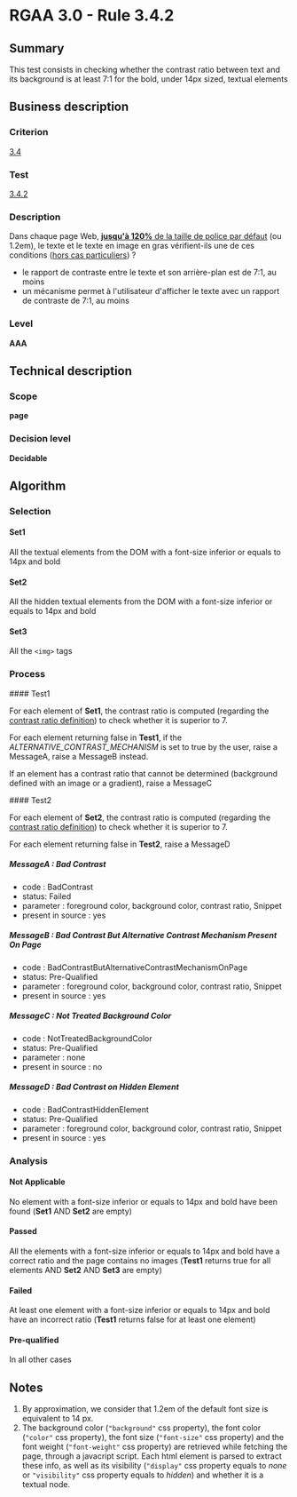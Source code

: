 # RGAA 3.0 -  Rule 3.4.2

## Summary

This test consists in checking whether the contrast ratio between text
and its background is at least 7:1 for the bold, under 14px sized, textual
elements

## Business description

### Criterion

[3.4](http://disic.github.io/rgaa_referentiel_en/RGAA3.0_Criteria_English_version_v1.html#crit-3-4)

### Test

[3.4.2](http://disic.github.io/rgaa_referentiel_en/RGAA3.0_Criteria_English_version_v1.html#test-3-4-2)

### Description

Dans chaque page Web, <a href="http://references.modernisation.gouv.fr/referentiel-technique-0#mTailleCaract%C3%A8re"><strong>jusqu'&agrave; 120%</strong> de la taille de police par d&eacute;faut</a> (ou 1.2em), le texte et le texte en image en gras v&eacute;rifient-ils une de ces conditions (<a href="http://references.modernisation.gouv.fr/referentiel-technique-0#cpCrit3-" title="Cas particuliers pour le crit&egrave;re 3.4">hors cas particuliers</a>) ? 
 
 *  le rapport de contraste entre le texte et son arri&egrave;re-plan est de 7:1, au moins 
 * un m&eacute;canisme permet &agrave; l'utilisateur d'afficher le texte avec un rapport de contraste de 7:1, au moins 


### Level

**AAA**

## Technical description

### Scope

**page**

### Decision level

**Decidable**

## Algorithm

### Selection

#### Set1

All the textual elements from the DOM with a font-size inferior or equals to 14px and bold

#### Set2

All the hidden textual elements from the DOM with a font-size inferior
or equals to 14px and bold

#### Set3

All the `<img>` tags

### Process

#### Test1

For each element of **Set1**, the contrast ratio is computed (regarding the
[contrast ratio
definition](http://www.w3.org/TR/WCAG20/#contrast-ratiodef)) to check
whether it is superior to 7.

For each element returning false in **Test1**, if the
*ALTERNATIVE_CONTRAST_MECHANISM* is set to true by the user, raise a
MessageA, raise a MessageB instead.

If an element has a contrast ratio that cannot be determined (background
defined with an image or a gradient), raise a MessageC

#### Test2

For each element of **Set2**, the contrast ratio is computed (regarding the
[contrast ratio
definition](http://www.w3.org/TR/WCAG20/#contrast-ratiodef)) to check
whether it is superior to 7.

For each element returning false in **Test2**, raise a MessageD

##### MessageA : Bad Contrast

-   code : BadContrast
-   status: Failed
-   parameter : foreground color, background color, contrast ratio, Snippet
-   present in source : yes

##### MessageB : Bad Contrast But Alternative Contrast Mechanism Present On Page

-   code : BadContrastButAlternativeContrastMechanismOnPage
-   status: Pre-Qualified
-   parameter : foreground color, background color, contrast ratio, Snippet
-   present in source : yes

##### MessageC : Not Treated Background Color

-   code : NotTreatedBackgroundColor
-   status: Pre-Qualified
-   parameter : none
-   present in source : no

##### MessageD : Bad Contrast on Hidden Element

-   code : BadContrastHiddenElement
-   status: Pre-Qualified
-   parameter : foreground color, background color, contrast ratio, Snippet
-   present in source : yes

### Analysis

#### Not Applicable

No element with a font-size inferior or equals to 14px and bold have been found (**Set1** AND **Set2** are empty)

#### Passed

All the elements with a font-size inferior or equals to 14px and bold have a correct ratio and the page contains no images (**Test1** returns true for all elements AND **Set2** AND **Set3** are empty)

#### Failed

At least one element with a font-size inferior or equals to 14px and bold have an incorrect ratio (**Test1** returns false for at least one element)

#### Pre-qualified

In all other cases


## Notes

1.  By approximation, we consider that 1.2em of the default font size is
    equivalent to 14 px.
2.  The background color (`"background"` css property), the font color
    (`"color"` css property), the font size (`"font-size"` css property) and
    the font weight (`"font-weight"` css property) are retrieved while
    fetching the page, through a javacript script. Each html element
    is parsed to extract these info, as well as its
    visibility (`"display"` css property equals to *none* or `"visibility"`
    css property equals to *hidden*) and whether it is a textual node.
